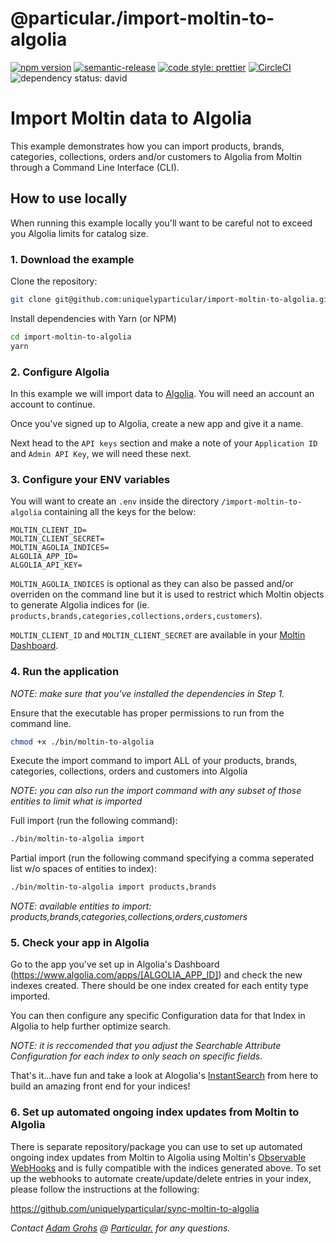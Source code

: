 # @particular./import-moltin-to-algolia

[![npm version](https://img.shields.io/npm/v/@particular./import-moltin-to-algolia.svg)](https://www.npmjs.com/package/@particular./import-moltin-to-algolia) [![semantic-release](https://img.shields.io/badge/%20%20%F0%9F%93%A6%F0%9F%9A%80-semantic--release-e10079.svg)](https://github.com/semantic-release/semantic-release) [![code style: prettier](https://img.shields.io/badge/code_style-prettier-ff69b4.svg)](https://github.com/prettier/prettier) [![CircleCI](https://img.shields.io/circleci/project/github/uniquelyparticular/import-moltin-to-algolia.svg?label=circleci)](https://circleci.com/gh/uniquelyparticular/import-moltin-to-algolia)
![dependency status: david](https://img.shields.io/david/uniquelyparticular/import-moltin-to-algolia.svg)

# Import Moltin data to Algolia

This example demonstrates how you can import products, brands, categories, collections, orders and/or customers to Algolia from Moltin through a Command Line Interface (CLI).

## How to use locally

When running this example locally you'll want to be careful not to exceed you Algolia limits for catalog size.

### 1. Download the example

Clone the repository:

```bash
git clone git@github.com:uniquelyparticular/import-moltin-to-algolia.git
```

Install dependencies with Yarn (or NPM)

```bash
cd import-moltin-to-algolia
yarn
```

### 2. Configure Algolia

In this example we will import data to [Algolia](https://www.algolia.com). You will need an account an account to continue.

Once you've signed up to Algolia, create a new app and give it a name.

Next head to the `API keys` section and make a note of your `Application ID` and `Admin API Key`, we will need these next.

### 3. Configure your ENV variables

You will want to create an `.env` inside the directory `/import-moltin-to-algolia` containing all the keys for the below:

```shell
MOLTIN_CLIENT_ID=
MOLTIN_CLIENT_SECRET=
MOLTIN_AGOLIA_INDICES=
ALGOLIA_APP_ID=
ALGOLIA_API_KEY=
```

`MOLTIN_AGOLIA_INDICES` is optional as they can also be passed and/or overriden on the command line but it is used to restrict which Moltin objects to generate Algolia indices for (ie. `products,brands,categories,collections,orders,customers`).

`MOLTIN_CLIENT_ID` and `MOLTIN_CLIENT_SECRET` are available in your [Moltin Dashboard](https://dashboard.moltin.com).

### 4. Run the application

_NOTE: make sure that you've installed the dependencies in Step 1._

Ensure that the executable has proper permissions to run from the command line.

```bash
chmod +x ./bin/moltin-to-algolia
```

Execute the import command to import ALL of your products, brands, categories, collections, orders and customers into Algolia

_NOTE: you can also run the import command with any subset of those entities to limit what is imported_

Full import (run the following command):

```bash
./bin/moltin-to-algolia import
```

Partial import (run the following command specifying a comma seperated list w/o spaces of entities to index):

```bash
./bin/moltin-to-algolia import products,brands
```

_NOTE: available entities to import: products,brands,categories,collections,orders,customers_

### 5. Check your app in Algolia

Go to the app you've set up in Algolia's Dashboard (https://www.algolia.com/apps/[ALGOLIA_APP_ID]) and check the new indexes created. There should be one index created for each entity type imported.

You can then configure any specific Configuration data for that Index in Algolia to help further optimize search.

_NOTE: it is reccomended that you adjust the Searchable Attribute Configuration for each index to only seach on specific fields._

That's it...have fun and take a look at Alogolia's [InstantSearch](https://www.algolia.com/doc/guides/building-search-ui/what-is-instantsearch/js/) from here to build an amazing front end for your indices!

### 6. Set up automated ongoing index updates from Moltin to Algolia

There is separate repository/package you can use to set up automated ongoing index updates from Moltin to Algolia using Moltin's [Observable WebHooks](https://docs.moltin.com/advanced/events) and is fully compatible with the indices generated above. To set up the webhooks to automate create/update/delete entries in your index, please follow the instructions at the following:

https://github.com/uniquelyparticular/sync-moltin-to-algolia

_Contact [Adam Grohs](https://www.linkedin.com/in/adamgrohs/) @ [Particular.](https://uniquelyparticular.com) for any questions._
